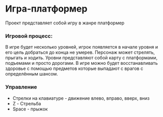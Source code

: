 # Игра-платформер
Проект представляет собой игру в жанре платформер
### Игровой процесс:
В игре будет несколько уровней, игрок появляется в начале уровня и его цель добраться до конца не умерев. Персонаж может стрелять, прыгать и ходить. Уровни представляют собой карту с платформами, подъемами и просто дорогами. В игре можно будет восстанавливать здоровье с помощью предметов которые выпадают с врагов с определённым шансом.
### Управление
* Стрелки на клавиатуре - движение влево, вправо, вверх, вниз
* Z - Стрельба
* Space - прыжок
